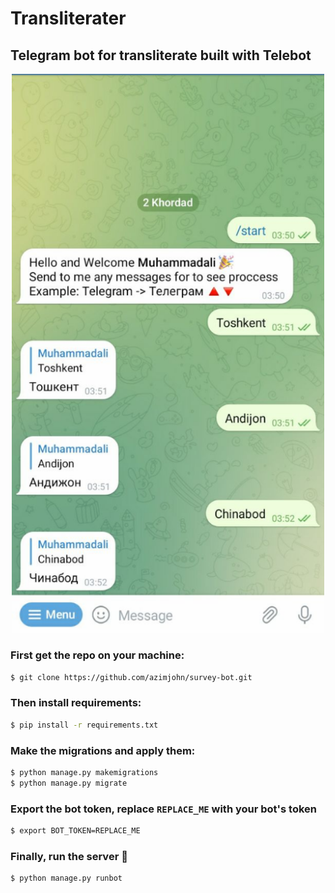 # Transliterater
## Telegram bot for transliterate built with Telebot

<p align="center">
 <img src="./screen.png" width="500">
</p>

### First get the repo on your machine:
```bash
$ git clone https://github.com/azimjohn/survey-bot.git
```


### Then install requirements:
```bash
$ pip install -r requirements.txt
```

### Make the migrations and apply them:
```bash
$ python manage.py makemigrations
$ python manage.py migrate
```

### Export the bot token, replace `REPLACE_ME` with your bot's token
```bash
$ export BOT_TOKEN=REPLACE_ME
```

### Finally, run the server 🎉
```bash
$ python manage.py runbot
```

